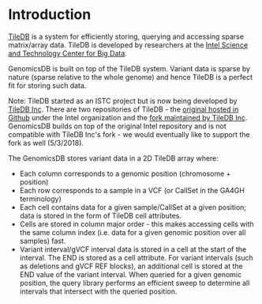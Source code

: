 # Introduction
[TileDB](https://people.csail.mit.edu/stavrosp/papers/vldb2017/VLDB17_TileDB.pdf) is a system for efficiently storing, querying and accessing sparse 
matrix/array data. TileDB is developed by researchers at the [Intel Science and Technology Center for Big Data](http://istc-bigdata.org/#&panel1-1).

GenomicsDB is built on top of the TileDB system. Variant data is sparse by nature (sparse relative to the whole genome) and hence TileDB is a perfect fit for storing such data.

Note: TileDB started as an ISTC project but is now being developed by [TileDB Inc](https://tiledb.io/press-oct-19-2017). There are two repositories of TileDB - the [original hosted in Github](https://github.com/Intel-HLS/TileDB) under the Intel organization and the [fork maintained by TileDB Inc](https://github.com/TileDB-Inc/TileDB). GenomicsDB builds on top of the original Intel repository and is not compatible with TileDB Inc's fork - we would eventually like to support the fork as well (5/3/2018).

The GenomicsDB stores variant data in a 2D TileDB array where:
* Each column corresponds to a genomic position (chromosome + position)
* Each row corresponds to a sample in a VCF (or CallSet in the GA4GH terminology)
* Each cell contains data for a given sample/CallSet at a given position; data is stored in the form of TileDB cell attributes.
* Cells are stored in column major order - this makes accessing cells with the same column index (i.e. data for a given genomic position over all samples) fast.
* Variant interval/gVCF interval data is stored in a cell at the start of the interval. The END is stored as a cell attribute. For variant intervals (such as deletions and gVCF REF blocks), an additional cell is stored at the END value of the variant interval. When queried for a given genomic position, the query library performs an efficient sweep to determine all intervals that intersect with the queried position.
